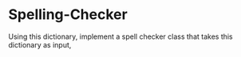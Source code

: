 # Spelling-Checker
Using this dictionary, implement a spell checker class that takes this dictionary as input,
